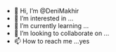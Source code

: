 - 👋 Hi, I’m @DeniMakhir
- 👀 I’m interested in ...
- 🌱 I’m currently learning ...
- 💞️ I’m looking to collaborate on ...
- 📫 How to reach me ...yes

<!---
DeniMakhir/DeniMakhir is a ✨ special ✨ repository because its `README.md` (this file) appears on your GitHub profile.
You can click the Preview link to take a look at your changes.
--->
